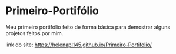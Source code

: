 # Primeiro-Portifólio
Meu primeiro portifólio feito de forma básica para demostrar alguns projetos feitos por mim.

link do site: https://helenapl145.github.io/Primeiro-Portifolio/
